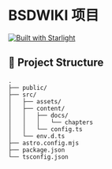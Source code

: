 # BSDWIKI 项目 

[![Built with Starlight](https://astro.badg.es/v2/built-with-starlight/tiny.svg)](https://starlight.astro.build)



## 🚀 Project Structure



```
.
├── public/
├── src/
│   ├── assets/
│   ├── content/
│   │   ├── docs/
│   │   │   └── chapters
│   │   └── config.ts
│   └── env.d.ts
├── astro.config.mjs
├── package.json
└── tsconfig.json
```
